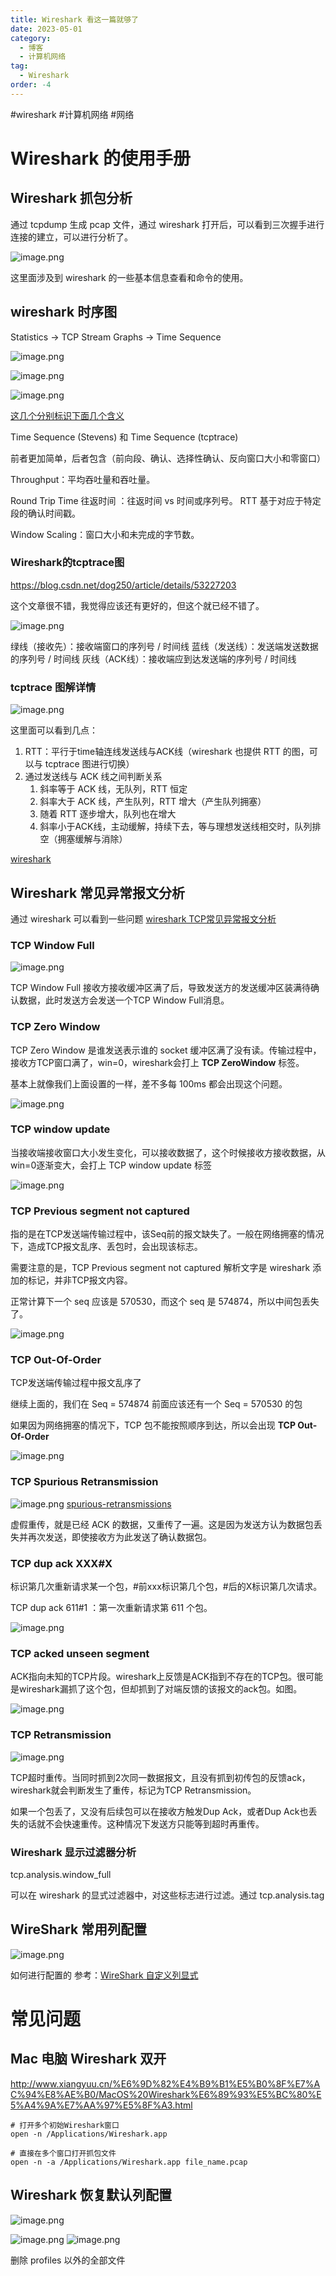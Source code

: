 ```yaml
---
title: Wireshark 看这一篇就够了
date: 2023-05-01
category:
  - 博客
  - 计算机网络
tag:
  - Wireshark
order: -4
---
```


#wireshark #计算机网络 #网络 

# Wireshark 的使用手册

## Wireshark 抓包分析

通过 tcpdump 生成 pcap 文件，通过 wireshark 打开后，可以看到三次握手进行连接的建立，可以进行分析了。

![image.png](https://ljd-image-upload.oss-cn-beijing.aliyuncs.com/sources/202304251434170.png)

这里面涉及到 wireshark 的一些基本信息查看和命令的使用。



## wireshark 时序图

Statistics -> TCP Stream Graphs -> Time Sequence

![image.png](https://ljd-image-upload.oss-cn-beijing.aliyuncs.com/sources/202304251451604.png)

![image.png](https://ljd-image-upload.oss-cn-beijing.aliyuncs.com/sources/202304251451351.png)

![image.png](https://ljd-image-upload.oss-cn-beijing.aliyuncs.com/sources/202304251454535.png)

[这几个分别标识下面几个含义](https://www.wireshark.org/docs/wsug_html_chunked/ChStatTCPStreamGraphs.html)

Time Sequence (Stevens) 和 Time Sequence (tcptrace)

前者更加简单，后者包含（前向段、确认、选择性确认、反向窗口大小和零窗口）

Throughput：平均吞吐量和吞吐量。

Round Trip Time 往返时间 ：往返时间 vs 时间或序列号。 RTT 基于对应于特定段的确认时间戳。

Window Scaling：窗口大小和未完成的字节数。

### Wireshark的tcptrace图


https://blog.csdn.net/dog250/article/details/53227203

这个文章很不错，我觉得应该还有更好的，但这个就已经不错了。

![image.png](https://ljd-image-upload.oss-cn-beijing.aliyuncs.com/sources/202304261501207.png)

绿线（接收先）：接收端窗口的序列号 / 时间线
蓝线（发送线）：发送端发送数据的序列号 / 时间线
灰线（ACK线）：接收端应到达发送端的序列号 / 时间线

###  tcptrace 图解详情

![image.png](https://ljd-image-upload.oss-cn-beijing.aliyuncs.com/sources/202304261503080.png)

这里面可以看到几点：

1. RTT：平行于time轴连线发送线与ACK线（wireshark 也提供 RTT 的图，可以与 tcptrace 图进行切换）
2. 通过发送线与 ACK 线之间判断关系
	1. 斜率等于 ACK 线，无队列，RTT 恒定
	2. 斜率大于 ACK 线，产生队列，RTT 增大（产生队列拥塞）
	3. 随着 RTT 逐步增大，队列也在增大
	4. 斜率小于ACK线，主动缓解，持续下去，等与理想发送线相交时，队列排空（拥塞缓解与消除）

[wireshark](https://www.cnblogs.com/xiaolincoding/p/12922927.html)



## Wireshark 常见异常报文分析

通过 wireshark 可以看到一些问题 [wireshark TCP常见异常报文分析](https://zhuanlan.zhihu.com/p/546465303)

### TCP Window Full

![image.png](https://ljd-image-upload.oss-cn-beijing.aliyuncs.com/sources/202304261551533.png)

TCP Window Full 接收方接收缓冲区满了后，导致发送方的发送缓冲区装满待确认数据，此时发送方会发送一个TCP Window Full消息。

### TCP Zero Window



TCP Zero Window 是谁发送表示谁的 socket 缓冲区满了没有读。传输过程中，接收方TCP窗口满了，win=0，wireshark会打上 **TCP ZeroWindow** 标签。


基本上就像我们上面设置的一样，差不多每 100ms 都会出现这个问题。

![image.png](https://ljd-image-upload.oss-cn-beijing.aliyuncs.com/sources/202304261636585.png)


### TCP window update

当接收端接收窗口大小发生变化，可以接收数据了，这个时候接收方接收数据，从win=0逐渐变大，会打上 TCP window update 标签

![image.png](https://ljd-image-upload.oss-cn-beijing.aliyuncs.com/sources/202304261557699.png)

### TCP Previous segment not captured

指的是在TCP发送端传输过程中，该Seq前的报文缺失了。一般在网络拥塞的情况下，造成TCP报文乱序、丢包时，会出现该标志。

需要注意的是，TCP Previous segment not captured 解析文字是 wireshark 添加的标记，并非TCP报文内容。

正常计算下一个 seq 应该是 570530，而这个 seq 是 574874，所以中间包丢失了。

![image.png](https://ljd-image-upload.oss-cn-beijing.aliyuncs.com/sources/202304261604492.png)

### TCP Out-Of-Order

TCP发送端传输过程中报文乱序了

继续上面的，我们在 Seq = 574874 前面应该还有一个 Seq = 570530 的包

如果因为网络拥塞的情况下，TCP 包不能按照顺序到达，所以会出现  **TCP Out-Of-Order**

![image.png](https://ljd-image-upload.oss-cn-beijing.aliyuncs.com/sources/202304261608052.png)

### TCP Spurious Retransmission

![image.png](https://ljd-image-upload.oss-cn-beijing.aliyuncs.com/sources/202304261614158.png)
[spurious-retransmissions](https://blog.packet-foo.com/2013/06/spurious-retransmissions/comment-page-1/)

虚假重传，就是已经 ACK 的数据，又重传了一遍。这是因为发送方认为数据包丢失并再次发送，即使接收方为此发送了确认数据包。

### TCP dup ack XXX#X

标识第几次重新请求某一个包，#前xxx标识第几个包，#后的X标识第几次请求。

TCP dup ack 611#1 ：第一次重新请求第 611 个包。

![image.png](https://ljd-image-upload.oss-cn-beijing.aliyuncs.com/sources/202304261618603.png)

### TCP acked unseen segment

ACK指向未知的TCP片段。wireshark上反馈是ACK指到不存在的TCP包。很可能是wireshark漏抓了这个包，但却抓到了对端反馈的该报文的ack包。如图。

![image.png](https://ljd-image-upload.oss-cn-beijing.aliyuncs.com/sources/202304261623318.png)

### TCP Retransmission

![image.png](https://ljd-image-upload.oss-cn-beijing.aliyuncs.com/sources/202304261633621.png)

TCP超时重传。当同时抓到2次同一数据报文，且没有抓到初传包的反馈ack，wireshark就会判断发生了重传，标记为TCP Retransmission。

如果一个包丢了，又没有后续包可以在接收方触发Dup Ack，或者Dup Ack也丢失的话就不会快速重传。这种情况下发送方只能等到超时再重传。

###  Wireshark 显示过滤器分析

tcp.analysis.window_full

可以在 wireshark 的显式过滤器中，对这些标志进行过滤。通过 tcp.analysis.tag





## WireShark 常用列配置

![image.png](https://ljd-image-upload.oss-cn-beijing.aliyuncs.com/sources/202304241517220.png)


如何进行配置的 参考：[WireShark 自定义列显式](https://blog.csdn.net/nuan444979/article/details/126967458?spm=1001.2101.3001.6650.3&utm_medium=distribute.pc_relevant.none-task-blog-2%7Edefault%7ECTRLIST%7ERate-3-126967458-blog-121558664.235%5Ev32%5Epc_relevant_default_base3&depth_1-utm_source=distribute.pc_relevant.none-task-blog-2%7Edefault%7ECTRLIST%7ERate-3-126967458-blog-121558664.235%5Ev32%5Epc_relevant_default_base3&utm_relevant_index=6)





# 常见问题

## Mac 电脑 Wireshark 双开

http://www.xiangyuu.cn/%E6%9D%82%E4%B9%B1%E5%B0%8F%E7%AC%94%E8%AE%B0/MacOS%20Wireshark%E6%89%93%E5%BC%80%E5%A4%9A%E7%AA%97%E5%8F%A3.html

```
# 打开多个初始Wireshark窗口
open -n /Applications/Wireshark.app

# 直接在多个窗口打开抓包文件
open -n -a /Applications/Wireshark.app file_name.pcap
```


## Wireshark 恢复默认列配置

![image.png](https://ljd-image-upload.oss-cn-beijing.aliyuncs.com/sources/202304241548731.png)

![image.png](https://ljd-image-upload.oss-cn-beijing.aliyuncs.com/sources/202304241548185.png)
![image.png](https://ljd-image-upload.oss-cn-beijing.aliyuncs.com/sources/202304241549059.png)

删除 profiles 以外的全部文件







